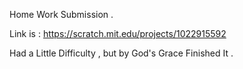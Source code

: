 Home Work Submission .

Link is : https://scratch.mit.edu/projects/1022915592

Had a Little Difficulty , but by God's Grace Finished It .
